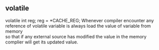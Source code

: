 
## volatile  
volatile int reg;
reg = *CACHE_REG;
Whenever compiler encounter any reference of volatile variable is always load the value of variable from memory  
so that if any external source has modified the value in the memory complier will get its updated value.  
